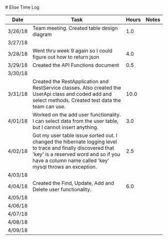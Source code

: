 ﻿﻿﻿﻿﻿﻿﻿﻿# Elise Time Log| Date | Task | Hours | Notes||------|------|-------|------|| 3/26/18| Team meeting. Created table design diagram | 1.0  ||3/27/18|||||3/28/18|Went thru week 9 again so I could figure out how to return json|4.0|||3/29/18|Created the API Functions document|0.5|||3/30/18|||||3/31/18|Created the RestApplication and RestService classes. Also created the UserApi class and coded add and select methods. Created test data the team can use.|10.0|||4/01/18|Worked on the add user functionality. I can select data from the user table, but I cannot insert anything.|3.0|||4/02/18|Got my user table issue sorted out. I changed the hibernate logging level to trace and finally discovered that 'key' is a reserved word and so if you have a column name called 'key' mysql throws an exception.|2.5|||4/03/18|||||4/04/18|Created the Find, Update, Add and Delete user functionality. |6.0|||4/05/18|||||4/06/18|||||4/07/18|||||4/08/18|||||4/09/18||||